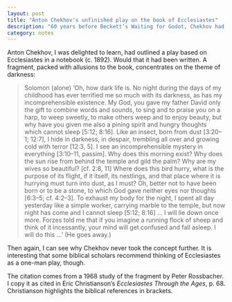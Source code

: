 ```yaml
---
layout: post
title: "Anton Chekhov's unfinished play on the book of Ecclesiastes"
description: "60 years before Beckett’s Waiting for Godot, Chekhov had outlined a play based on Ecclesiastes."
category: notes
---
```


Anton Chekhov, I was delighted to learn, had outlined a play based
on Ecclesiastes in a notebook (c. 1892). Would that it had been written.
A fragment, packed with allusions to the book, concentrates on the theme
of darkness:

> Solomon (alone) ‘Oh, how dark life is. No night during the days of my
> childhood has ever terrified me so much with its darkness, as has my
> incomprehensible existence. My God, you gave my father David only the
> gift to combine words and sounds, to sing and to praise you on a harp,
> to weep sweetly, to make others weep and to enjoy beauty, but why have
> you given me also a pining spirit and hungry thoughts which cannot sleep
> \[5:12; 8:16\]. Like an insect, born from dust \[3:20–1; 12:7\], I hide in
> darkness, in despair, trembling all over and growing cold with terror
> \[12:3, 5\]. I see an incomprehensible mystery in everything \[3:10–11,
> passim\]. Why does this morning exist? Why does the sun rise from behind
> the temple and gild the palm? Why are my wives so beautiful? \[cf. 2:8,
> 11\] Where does this bird hurry, what is the purpose of its flight, if it
> itself, its nestlings, and that place where it is hurrying must turn
> into dust, as I must? Oh, better not to have been born or to be a stone,
> to which God gave neither eyes nor thoughts \[6:3–5; cf. 4:2–3\]. To
> exhaust my body for the night, I spent all day yesterday like a simple
> worker, carrying marble to the temple, but now night has come and I
> cannot sleep \[5:12; 8:16\] … I will lie down once more. Forzes told me
> that if you imagine a running flock of sheep and think of it
> incessantly, your mind will get confused and fall asleep. I will do this
> …’ (He goes away.)

Then again, I can see why Chekhov never took the concept further. It is
interesting that some biblical scholars recommend thinking of
Ecclesiastes as a one-man play, though.



The citation comes from a 1968 study of the fragment by Peter
Rossbacher. I copy it as cited in Eric Christianson’s *Ecclesiastes Through the Ages*,
p. 68. Christianson highlights the biblical references in brackets.